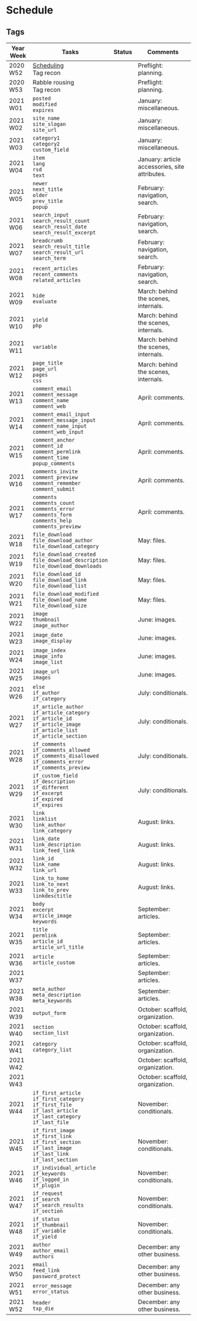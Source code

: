 # Schedule

## Tags

| Year Week | Tasks | Status | Comments |
|-----------|---------|-----------|----------|
| 2020 W52 | [Scheduling](https://forum.textpattern.com/viewtopic.php?pid=327758)</br>Tag recon | | Preflight: planning. |
| 2020 W53 | Rabble rousing</br>Tag recon | | Preflight: planning. |
| 2021 W01 | `posted`<br/>`modified`<br/>`expires` | | January: miscellaneous. |
| 2021 W02 | `site_name`<br/>`site_slogan`<br/>`site_url` | | January: miscellaneous. |
| 2021 W03 | `category1`<br/>`category2`<br/>`custom_field` | | January: miscellaneous. |
| 2021 W04 | `item`<br/>`lang`<br/>`rsd`<br/>`text` | | January: article accessories, site attributes. |
| 2021 W05 | `newer`<br/>`next_title`<br/>`older`<br/>`prev_title`<br/>`popup` | | February: navigation, search. |
| 2021 W06 | `search_input`<br/>`search_result_count`<br/>`search_result_date`<br/>`search_result_excerpt` | | February: navigation, search. |
| 2021 W07 | `breadcrumb`<br/>`search_result_title`<br/>`search_result_url`<br/>`search_term` | | February: navigation, search. |
| 2021 W08 | `recent_articles`<br/>`recent_comments`<br/>`related_articles` | | February: navigation, search. |
| 2021 W09 | `hide`<br/>`evaluate` | | March: behind the scenes, internals. |
| 2021 W10 | `yield`<br/>`php` | | March: behind the scenes, internals. |
| 2021 W11 | `variable` | | March: behind the scenes, internals. |
| 2021 W12 | `page_title`<br/>`page_url`<br/>`pages`<br/>`css` | | March: behind the scenes, internals. |
| 2021 W13 | `comment_email`<br/>`comment_message`<br/>`comment_name`<br/>`comment_web` | | April: comments. |
| 2021 W14 | `comment_email_input`<br/>`comment_message_input`<br/>`comment_name_input`<br/>`comment_web_input` | | April: comments. |
| 2021 W15 | `comment_anchor`<br/>`comment_id`<br/>`comment_permlink`<br/>`comment_time`<br/>`popup_comments` | | April: comments. |
| 2021 W16 | `comments_invite`<br/>`comment_preview`<br/>`comment_remember`<br/>`comment_submit` | | April: comments. |
| 2021 W17 | `comments`<br/>`comments_count`<br/>`comments_error`<br/>`comments_form`<br/>`comments_help`<br/>`comments_preview` | | April: comments. |
| 2021 W18 | `file_download`<br/>`file_download_author`<br/>`file_download_category` | | May: files. |
| 2021 W19 | `file_download_created`<br/>`file_download_description`<br/>`file_download_downloads` | | May: files. |
| 2021 W20 | `file_download_id`<br/>`file_download_link`<br/>`file_download_list` | | May: files. |
| 2021 W21 | `file_download_modified`<br/>`file_download_name`<br/>`file_download_size` | | May: files. |
| 2021 W22 | `image`<br/>`thumbnail`<br/>`image_author` | | June: images. |
| 2021 W23 | `image_date`<br/>`image_display` | | June: images. |
| 2021 W24 | `image_index`<br/>`image_info`<br/>`image_list` | | June: images. |
| 2021 W25 | `image_url`<br/>`images` | | June: images. |
| 2021 W26 | `else`<br/>`if_author`<br/>`if_category` | | July: conditionals. |
| 2021 W27 | `if_article_author`<br/>`if_article_category`<br/>`if_article_id`<br/>`if_article_image`<br/>`if_article_list`<br/>`if_article_section` | | July: conditionals. |
| 2021 W28 | `if_comments`<br/>`if_comments_allowed`<br/>`if_comments_disallowed`<br/>`if_comments_error`<br/>`if_comments_preview` | | July: conditionals. |
| 2021 W29 | `if_custom_field`<br/>`if_description`<br/>`if_different`<br/>`if_excerpt`<br/>`if_expired`<br/>`if_expires` | | July: conditionals. |
| 2021 W30 | `link`<br/>`linklist`<br/>`link_author`<br/>`link_category` | | August: links. |
| 2021 W31 | `link_date`<br/>`link_description`<br/>`link_feed_link` | | August: links. |
| 2021 W32 | `link_id`<br/>`link_name`<br/>`link_url` | | August: links. |
| 2021 W33 | `link_to_home`<br/>`link_to_next`<br/>`link_to_prev`<br/>`linkdesctitle` | | August: links. |
| 2021 W34 | `body`<br/>`excerpt`<br/>`article_image`<br/>`keywords` | | September: articles. |
| 2021 W35 | `title`<br/>`permlink`<br/>`article_id`<br/>`article_url_title` | | September: articles. |
| 2021 W36 | `article`<br/>`article_custom` | | September: articles. |
| 2021 W37 | | | September: articles. |
| 2021 W38 | `meta_author`<br/>`meta_description`<br/>`meta_keywords`| | September: articles. |
| 2021 W39 | `output_form` | | October: scaffold, organization. |
| 2021 W40 | `section`<br/>`section_list` | | October: scaffold, organization. |
| 2021 W41 | `category`<br/>`category_list` | | October: scaffold, organization. |
| 2021 W42 | | | October: scaffold, organization. |
| 2021 W43 | | | October: scaffold, organization. |
| 2021 W44 | `if_first_article`<br/>`if_first_category`<br/>`if_first_file`<br/>`if_last_article`<br/>`if_last_category`<br/>`if_last_file` | | November: conditionals. |
| 2021 W45 | `if_first_image`<br/>`if_first_link`<br/>`if_first_section`<br/>`if_last_image`<br/>`if_last_link`<br/>`if_last_section` | | November: conditionals. |
| 2021 W46 | `if_individual_article`<br/>`if_keywords`<br/>`if_logged_in`<br/>`if_plugin` | | November: conditionals. |
| 2021 W47 | `if_request`<br/>`if_search`<br/>`if_search_results`<br/>`if_section` | | November: conditionals. |
| 2021 W48 | `if_status`<br/>`if_thumbnail`<br/>`if_variable`<br/>`if_yield` | | November: conditionals. |
| 2021 W49 | `author`<br/>`author_email`<br/>`authors` | | December: any other business. |
| 2021 W50 | `email`<br/>`feed_link`<br/>`password_protect`| | December: any other business. |
| 2021 W51 | `error_message`<br/>`error_status` | | December: any other business. |
| 2021 W52 | `header`<br/>`txp_die` | | December: any other business. |
